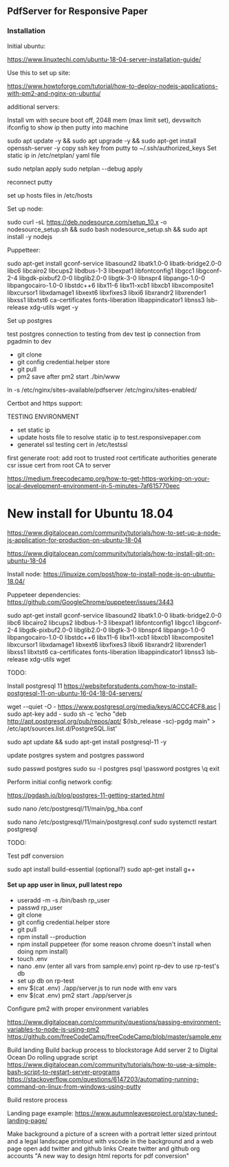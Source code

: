 ## PdfServer for Responsive Paper

### Installation

Initial ubuntu:

https://www.linuxtechi.com/ubuntu-18-04-server-installation-guide/

Use this to set up site:



https://www.howtoforge.com/tutorial/how-to-deploy-nodejs-applications-with-pm2-and-nginx-on-ubuntu/

additional servers:

Install vm with secure boot off, 2048 mem (max limit set), devswitch
ifconfig to show ip then putty into machine

sudo apt update -y && sudo apt upgrade -y && sudo apt-get install openssh-server -y
copy ssh key from putty to ~/.ssh/authorized_keys
Set static ip in /etc/netplan/ yaml file

sudo netplan apply
sudo netplan --debug apply

reconnect putty

set up hosts files in /etc/hosts

Set up node:

sudo curl -sL https://deb.nodesource.com/setup_10.x -o nodesource_setup.sh && sudo bash nodesource_setup.sh && sudo apt install -y nodejs

Puppetteer:

sudo apt-get install gconf-service libasound2 libatk1.0-0 libatk-bridge2.0-0 libc6 libcairo2 libcups2 libdbus-1-3 libexpat1 libfontconfig1 libgcc1 libgconf-2-4 libgdk-pixbuf2.0-0 libglib2.0-0 libgtk-3-0 libnspr4 libpango-1.0-0 libpangocairo-1.0-0 libstdc++6 libx11-6 libx11-xcb1 libxcb1 libxcomposite1 libxcursor1 libxdamage1 libxext6 libxfixes3 libxi6 libxrandr2 libxrender1 libxss1 libxtst6 ca-certificates fonts-liberation libappindicator1 libnss3 lsb-release xdg-utils wget -y

Set up postgres

test postgres connection to testing from dev 
test ip connection from pgadmin to dev






- git clone
- git config credential.helper store 
- git pull 
- pm2 save after pm2 start ./bin/www

ln -s /etc/nginx/sites-available/pdfserver /etc/nginx/sites-enabled/

Certbot and https support:

TESTING ENVIRONMENT

- set static ip
- update hosts file to resolve static ip to test.responsivepaper.com
- generatel ssl testing cert in /etc/testssl

first generate root:
add root to trusted root certificate authorities
generate csr
issue cert from root CA to server

https://medium.freecodecamp.org/how-to-get-https-working-on-your-local-development-environment-in-5-minutes-7af615770eec

# New install for Ubuntu 18.04

https://www.digitalocean.com/community/tutorials/how-to-set-up-a-node-js-application-for-production-on-ubuntu-18-04

https://www.digitalocean.com/community/tutorials/how-to-install-git-on-ubuntu-18-04

Install node:
https://linuxize.com/post/how-to-install-node-js-on-ubuntu-18.04/

Puppeteer dependencies:
https://github.com/GoogleChrome/puppeteer/issues/3443

sudo apt-get install gconf-service libasound2 libatk1.0-0 libatk-bridge2.0-0 libc6 libcairo2 libcups2 libdbus-1-3 libexpat1 libfontconfig1 libgcc1 libgconf-2-4 libgdk-pixbuf2.0-0 libglib2.0-0 libgtk-3-0 libnspr4 libpango-1.0-0 libpangocairo-1.0-0 libstdc++6 libx11-6 libx11-xcb1 libxcb1 libxcomposite1 libxcursor1 libxdamage1 libxext6 libxfixes3 libxi6 libxrandr2 libxrender1 libxss1 libxtst6 ca-certificates fonts-liberation libappindicator1 libnss3 lsb-release xdg-utils wget

TODO:

Install postgresql 11
https://websiteforstudents.com/how-to-install-postgresql-11-on-ubuntu-16-04-18-04-servers/

wget --quiet -O - https://www.postgresql.org/media/keys/ACCC4CF8.asc | sudo apt-key add -
sudo sh -c 'echo "deb http://apt.postgresql.org/pub/repos/apt/ $(lsb_release -sc)-pgdg main" > /etc/apt/sources.list.d/PostgreSQL.list'

sudo apt update && sudo apt-get install postgresql-11 -y

update postgres system and postgres password

sudo passwd postgres
sudo su -l postgres
psql
\password postgres
\q
exit

Perform initial config network config:

https://pgdash.io/blog/postgres-11-getting-started.html

sudo nano /etc/postgresql/11/main/pg_hba.conf

sudo nano /etc/postgresql/11/main/postgresql.conf
sudo systemctl restart postgresql


TODO: 

Test pdf conversion


sudo apt install build-essential
(optional?) sudo apt-get install g++

#### Set up app user in linux, pull latest repo
- useradd -m -s /bin/bash rp_user
- passwd rp_user
- git clone
- git config credential.helper store 
- git pull 
- npm install --production
- npm install puppeteer (for some reason chrome doesn't install when doing npm install)
- touch .env
- nano .env (enter all vars from sample.env) point rp-dev to use rp-test's db
- set up db on rp-test
- env $(cat .env) ./app/server.js to run node with env vars
- env $(cat .env) pm2 start ./app/server.js




Configure pm2 with proper environment variables

https://www.digitalocean.com/community/questions/passing-environment-variables-to-node-js-using-pm2
https://github.com/freeCodeCamp/freeCodeCamp/blob/master/sample.env

Build landing
Build backup process to blockstorage
Add server 2 to Digital Ocean
Do rolling upgrade script
https://www.digitalocean.com/community/tutorials/how-to-use-a-simple-bash-script-to-restart-server-programs
https://stackoverflow.com/questions/6147203/automating-running-command-on-linux-from-windows-using-putty

Build restore process

Landing page example:
https://www.autumnleavesproject.org/stay-tuned-landing-page/

Make background a picture of a screen with a portrait letter sized printout and a legal landscape printout with vscode in the background and a web page open
add twitter and github links
Create twitter and github org accounts
"A new way to design html reports for pdf conversion"